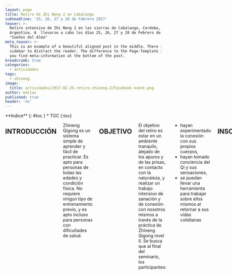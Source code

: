 ```yaml
---
layout: page
title: Retiro de Zhi Neng 2 en Cabalango
subheadline: '25, 26, 27 y 28 de Febrero 2017'
teaser: >-
  Retiro intensivo de Zhi Neng 2 en las sierras de Cabalango, Cordoba,
  Argentina. A  llevarse a cabo los días 25, 26, 27 y 28 de Febrero de 2017, en
  "Sueños del Alma"
meta_teaser: >-
  This is an example of a beautiful aligned post in the middle. There is no
  sidebar to distract the reader. The difference to the Page-Template is, that
  you find meta-information at the bottom of the post.
breadcrumb: true
categories:
  - actividades
tags:
  - zhineng
image:
  title: actividades/2017-02-25-retiro-zhineng-2/Facebook event.png
author: matias
published: true
header: 'no'
---
```

<div class="row">
<div class="medium-4 medium-push-8 columns" markdown="1">
<div class="panel radius" markdown="1">
**Indice**
{: #toc }
*  TOC
{:toc}
</div>
</div><!-- /.medium-4.columns -->

<div class="medium-8 medium-pull-4 columns" markdown="1">

## INTRODUCCIÓN
Zhineng Qigong es un sistema simple de aprender y fácil de practicar. Es apto para personas de todas las edades y condición física. No requiere ningun tipo de entrenamiento previo, y es apto incluso para personas con dificultades de salud.

## OBJETIVO
El objetivo del retiro es estar en un ambiente tranquilo, alejado de los apuros y de las prisas, en contacto con la naturaleza, y realizar un trabajo intensivo de sanación y de conexión con nosotros mismos a través de la práctica de Zhineng Qigong nivel II. Se busca que al final del seminario, los participantes:

* hayan experimentado la conexión con sus propios cuerpos,
* hayan tomado conciencia del Qi y sus sensaciones,
* se puedan llevar una herramienta para trabajar sobre ellos mismos al retornar a sus vidas cotidianas

## INSCRIPCIONES
Las inscripciones cierran el Viernes 10 de Febrero.
Requisitos para la inscripción:

* Abonar el taller por algunos de los medios de pagos disponibles (consultar), y notificar adjuntando comprobante
* Completar la ficha de inscripción que se enviará por correo electrónico luego de realizar el pago.

La inscripción se puede realizar por los siguientes medios:

* por via telefónica al (0351) 15-246-8058
* por correo electrónico a info@zhineng.com.ar
* a través de nuestra pagina de facebook: https://www.facebook.com/ZhinengQigongCordoba

## COSTOS
El valor del retiro es:

* Hasta el 31 de Enero: $3500 ARS
* Desde el 1 al 10 de Febrero: $4500 ARS

El precio incluye:

* 30+ horas de seminario teórico práctico
* Alojamiento por 3 noche y 4 días en habitación compartida
* 4 desayunos, 4 almuerzos, 4 meriendas y 3 cenas (personas que sigan una dieta especial, consultar)

## TEMARIO

1. Introducción al método
  1. Caracaterísticas del Método
  2. Beneficios del Método
2. Practica: La forma del cuerpo y la mente
  1. Formación y práctica de los 10 segmentos
  2. Cada segmento con sus requerimientos posturales, errores mas frecuentes y actividad mental
3. Practica: Guiando el Qi por los meridianos principales
  1. Introduccion
  2. Descripcion y práctica del método

## CRONOGRAMA

| **Hora de Inicio:** | 7:30:00 AM  |
| ------------------- | ----------- |
| **Hora de Fin:**    | 10:00:00 PM |
| ------------------- | ----------- |
| **Duración:**       | 14:30       |

| Duración     | Hora de Inicio   | Hora de Fin   | Descripción                           |
|------------- | ---------------- | ------------- | ------------------------------------- |
| 0:10:00      | 7:30:00 AM       | 7:40:00 AM    | Meditación con los 8 versos           |
|------------- | ---------------- | ------------- | ------------------------------------- |
| 1:20:00      | 7:40:00 AM       | 9:00:00 AM    | Practica de la mañana                 |
|------------- | ---------------- | ------------- | ------------------------------------- |
| 1:00:00      | 9:00:00 AM       | 10:00:00 AM   | Preparado grupal del desayuno         |
|------------- | ---------------- | ------------- | ------------------------------------- |
| 3:00:00      | 10:00:00 AM      | 1:00:00 PM    | Practica y formación de la mañana     |
|------------- | ---------------- | ------------- | ------------------------------------- |
| 2:00:00      | 1:00:00 PM       | 3:00:00 PM    | Almuerzo                              |
|------------- | ---------------- | ------------- | ------------------------------------- |
| 1:00:00      | 3:00:00 PM       | 4:00:00 PM    | Break                                 |
|------------- | ---------------- | ------------- | ------------------------------------- |
| 2:00:00      | 4:00:00 PM       | 6:00:00 PM    | Practica y formación de la tarde      |
|------------- | ---------------- | ------------- | ------------------------------------- |
| 0:30:00      | 6:00:00 PM       | 6:30:00 PM    | Preparado grupal de la merienda       |
|------------- | ---------------- | ------------- | ------------------------------------- |
| 1:30:00      | 6:30:00 PM       | 8:00:00 PM    | Sanación                              |
|------------- | ---------------- | ------------- | ------------------------------------- |
| 2:00:00      | 8:00:00 PM       | 10:00:00 PM   | Cena                                  |

</div>
</div>